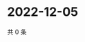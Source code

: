 # 2022-12-05

共 0 条

<!-- BEGIN WEIBO -->
<!-- 最后更新时间 Mon Dec 05 2022 04:14:01 GMT+0800 (China Standard Time) -->

<!-- END WEIBO -->
